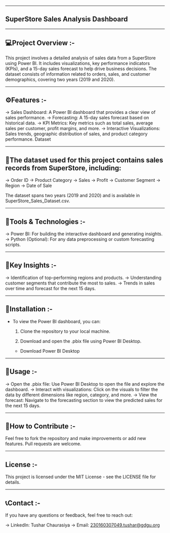 ----------------------------------------
SuperStore Sales Analysis Dashboard
----------------------------------------

----------------------------------------
💻Project Overview :-
----------------------------------------

This project involves a detailed analysis of sales data from a SuperStore using Power BI. It includes visualizations, key performance indicators (KPIs), and a 15-day sales forecast to help drive business decisions. The dataset consists of information related to orders, sales, and customer demographics, covering two years (2019 and 2020).

----------------------------------------
⚙️Features :-
----------------------------------------

-> Sales Dashboard: A Power BI dashboard that provides a clear view of sales performance.
-> Forecasting: A 15-day sales forecast based on historical data.
-> KPI Metrics: Key metrics such as total sales, average sales per customer, profit margins, and more.
-> Interactive Visualizations: Sales trends, geographic distribution of sales, and product category performance.
Dataset

--------------------------------------------------------------------------------
📌The dataset used for this project contains sales records from SuperStore, including:
--------------------------------------------------------------------------------
-> Order ID
-> Product Category
-> Sales
-> Profit
-> Customer Segment
-> Region
-> Date of Sale

The dataset spans two years (2019 and 2020) and is available in SuperStore_Sales_Dataset.csv.

----------------------------------------
🔧Tools & Technologies :-
----------------------------------------

-> Power BI: For building the interactive dashboard and generating insights.
-> Python (Optional): For any data preprocessing or custom forecasting scripts.

----------------------------------------
🔑Key Insights :-
----------------------------------------

-> Identification of top-performing regions and products.
-> Understanding customer segments that contribute the most to sales.
-> Trends in sales over time and forecast for the next 15 days.

----------------------------------------
🤖Installation :-
----------------------------------------

* To view the Power BI dashboard, you can:

  1. Clone the repository to your local machine.

  2. Download and open the .pbix file using Power BI Desktop.

    * Download Power BI Desktop

----------------------------------------
🫠Usage :-
----------------------------------------

-> Open the .pbix file: Use Power BI Desktop to open the file and explore the dashboard.
-> Interact with visualizations: Click on the visuals to filter the data by different dimensions like region, category, and more.
-> View the forecast: Navigate to the forecasting section to view the predicted sales for the next 15 days.

----------------------------------------
🤝How to Contribute :-
----------------------------------------

Feel free to fork the repository and make improvements or add new features. Pull requests are welcome.

----------------------------------------
License :-
----------------------------------------

This project is licensed under the MIT License - see the LICENSE file for details.

----------------------------------------
📞Contact :-
----------------------------------------

If you have any questions or feedback, feel free to reach out:

-> LinkedIn: Tushar Chaurasiya
-> Email: 230160307049.tushar@gdgu.org

